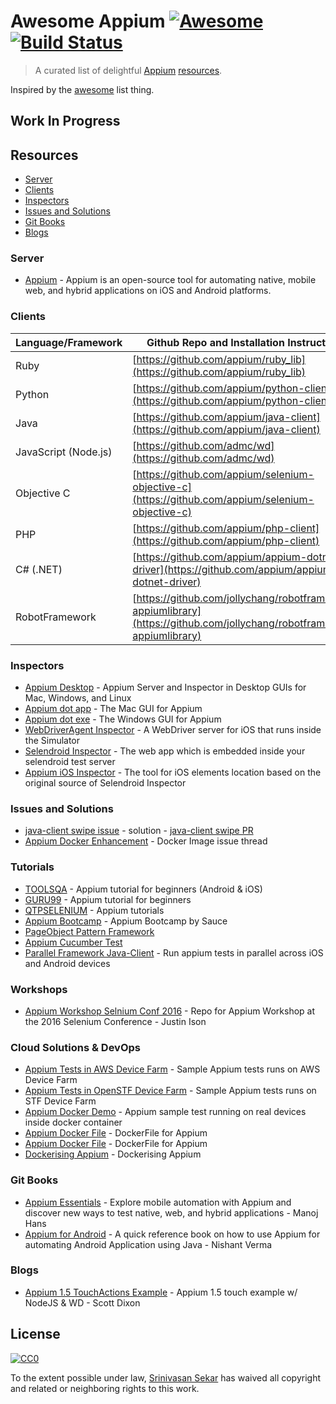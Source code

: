 # Awesome Appium [![Awesome](https://cdn.rawgit.com/sindresorhus/awesome/d7305f38d29fed78fa85652e3a63e154dd8e8829/media/badge.svg)](https://github.com/sindresorhus/awesome) [![Build Status](https://travis-ci.org/SrinivasanTarget/awesome-appium.svg?branch=master)](https://travis-ci.org/SrinivasanTarget/awesome-appium)

> A curated list of delightful [Appium](http://appium.io/) [resources](#resources).

Inspired by the [awesome](https://github.com/sindresorhus/awesome) list thing.

## Work In Progress

## Resources

- [Server](#server)
- [Clients](#clients)
- [Inspectors](#inspectors)
- [Issues and Solutions](#issuesandsolutions)
- [Git Books](#gitbooks)
- [Blogs](#blogs)

### Server
- [Appium](https://github.com/appium/appium/blob/master/docs/en/about-appium/intro.md) - Appium is an open-source tool for automating native, mobile web, and hybrid applications on iOS and Android platforms.

### Clients
Language/Framework | Github Repo and Installation Instructions |
----- | ----- |
Ruby | [https://github.com/appium/ruby_lib](https://github.com/appium/ruby_lib)
Python | [https://github.com/appium/python-client](https://github.com/appium/python-client)
Java | [https://github.com/appium/java-client](https://github.com/appium/java-client)
JavaScript (Node.js) | [https://github.com/admc/wd](https://github.com/admc/wd)
Objective C | [https://github.com/appium/selenium-objective-c](https://github.com/appium/selenium-objective-c)
PHP | [https://github.com/appium/php-client](https://github.com/appium/php-client)
C# (.NET) | [https://github.com/appium/appium-dotnet-driver](https://github.com/appium/appium-dotnet-driver)
RobotFramework | [https://github.com/jollychang/robotframework-appiumlibrary](https://github.com/jollychang/robotframework-appiumlibrary)

### Inspectors
- [Appium Desktop](https://github.com/appium/appium-desktop) - Appium Server and Inspector in Desktop GUIs for Mac, Windows, and Linux
- [Appium dot app](https://bitbucket.org/appium/appium.app/downloads/) - The Mac GUI for Appium
- [Appium dot exe](https://bitbucket.org/appium/appium.app/downloads/) - The Windows GUI for Appium
- [WebDriverAgent Inspector](https://github.com/facebook/WebDriverAgent/wiki/Starting-WebDriverAgent) - A WebDriver server for iOS that runs inside the Simulator
- [Selendroid Inspector](http://selendroid.io/inspector.html) - The web app which is embedded inside your selendroid test server
- [Appium iOS Inspector](https://github.com/mykola-mokhnach/Appium-iOS-Inspector) - The tool for iOS elements location based on the original source of Selendroid Inspector

### Issues and Solutions
- [java-client swipe issue](https://github.com/appium/java-client/issues/350) - solution - [java-client swipe PR](https://github.com/appium/java-client/pull/357)
- [Appium Docker Enhancement](https://github.com/appium/tutorial/issues/11) - Docker Image issue thread

### Tutorials
- [TOOLSQA](http://toolsqa.com/mobile-automation/appium/appium-tutorial/) - Appium tutorial for beginners (Android & iOS)
- [GURU99](http://www.guru99.com/introduction-to-appium.html) - Appium tutorial for beginners
- [QTPSELENIUM](http://qtpselenium.com/home/course/training/mobile-automation-appium-tutorial) - Appium tutorials
- [Appium Bootcamp](https://saucelabs.com/resources/articles/appium-bootcamp-chapter-1) - Appium Bootcamp by Sauce
- [PageObject Pattern Framework](https://github.com/saikrishna321/PageObjectPatternAppium)
- [Appium Cucumber Test](https://github.com/priyankshah217/AppiumCucumberTest)
- [Parallel Framework Java-Client](https://github.com/saikrishna321/AppiumTestDistribution) - Run appium tests in parallel across iOS and Android devices

### Workshops
- [Appium Workshop Selnium Conf 2016](https://github.com/isonic1/appium-workshop) - Repo for Appium Workshop at the 2016 Selenium Conference - Justin Ison 

### Cloud Solutions & DevOps
- [Appium Tests in AWS Device Farm](https://github.com/awslabs/aws-device-farm-appium-tests-for-sample-app) - Sample Appium tests runs on AWS Device Farm
- [Appium Tests in OpenSTF Device Farm](https://github.com/openstf/stf-appium-example) - Sample Appium tests runs on STF Device Farm
- [Appium Docker Demo](https://github.com/vbanthia/appium-docker-demo) - Appium sample test running on real devices inside docker container
- [Appium Docker File](https://github.com/aluedeke/appium-android) - DockerFile for Appium
- [Appium Docker File](https://github.com/softsam/docker-appium) - DockerFile for Appium
- [Dockerising Appium](http://shashikantjagtap.net/dockerising-appium-talk-at-appium-london-meetup/) - Dockerising Appium

### Git Books
- [Appium Essentials](https://www.packtpub.com/application-development/appium-essentials/?utm_source=POD&utm_medium=referral&utm_campaign=1784392480) - Explore mobile automation with Appium and discover new ways to test native, web, and hybrid applications - Manoj Hans
- [Appium for Android](https://www.gitbook.com/book/nishantverma/appium-for-android) - A quick reference book on how to use Appium for automating Android Application using Java - Nishant Verma

 ### Blogs
 - [Appium 1.5 TouchActions Example](https://medium.com/@scottdixon/appium-touch-examples-w-nodejs-ios-wd-ee2b9956aab1#.ve06j03ic) - Appium 1.5 touch example w/ NodeJS & WD - Scott Dixon

## License

[![CC0](http://mirrors.creativecommons.org/presskit/buttons/88x31/svg/cc-zero.svg)](https://creativecommons.org/publicdomain/zero/1.0/)

To the extent possible under law, [Srinivasan Sekar](https://github.com/SrinivasanTarget) has waived all copyright and related or neighboring rights to this work.
